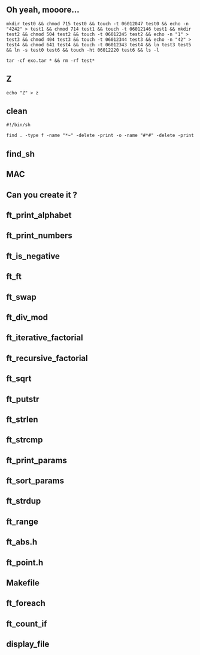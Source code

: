 ## Oh yeah, mooore...
```shell
mkdir test0 && chmod 715 test0 && touch -t 06012047 test0 && echo -n "4242" > test1 && chmod 714 test1 && touch -t 06012146 test1 && mkdir test2 && chmod 504 test2 && touch -t 06012245 test2 && echo -n "1" > test3 && chmod 404 test3 && touch -t 06012344 test3 && echo -n "42" > test4 && chmod 641 test4 && touch -t 06012343 test4 && ln test3 test5 && ln -s test0 test6 && touch -ht 06012220 test6 && ls -l
```
```shell
tar -cf exo.tar * && rm -rf test*
```
## Z
```shell
echo "Z" > z
```
## clean
```shell
#!/bin/sh

find . -type f -name "*~" -delete -print -o -name "#*#" -delete -print
```
## find_sh
## MAC
## Can you create it ?
## ft_print_alphabet
## ft_print_numbers
## ft_is_negative
## ft_ft
## ft_swap
## ft_div_mod
## ft_iterative_factorial
## ft_recursive_factorial
## ft_sqrt
## ft_putstr
## ft_strlen
## ft_strcmp
## ft_print_params
## ft_sort_params
## ft_strdup
## ft_range
## ft_abs.h
## ft_point.h
## Makefile
## ft_foreach
## ft_count_if
## display_file

